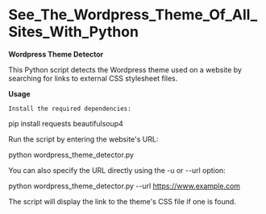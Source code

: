 # See_The_Wordpress_Theme_Of_All_Sites_With_Python


**Wordpress Theme Detector**

This Python script detects the Wordpress theme used on a website by searching for links to external CSS stylesheet files.

**Usage**

    Install the required dependencies:

pip install requests beautifulsoup4

Run the script by entering the website's URL:

python wordpress_theme_detector.py

You can also specify the URL directly using the -u or --url option:

python wordpress_theme_detector.py --url https://www.example.com

The script will display the link to the theme's CSS file if one is found.
